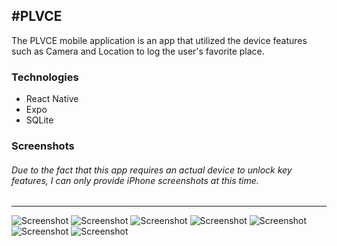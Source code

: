 #PLVCE
---
The PLVCE mobile application is an app that utilized the device features such as Camera and Location to log the user's favorite place.

### Technologies
- React Native
- Expo
- SQLite

### Screenshots
###### Due to the fact that this app requires an actual device to unlock key features, I can only provide iPhone screenshots at this time.
---
![Screenshot](screenshots/iPhone//iPhone1.png)
![Screenshot](screenshots/iPhone//iPhone2.png)
![Screenshot](screenshots/iPhone//iPhone3.png)
![Screenshot](screenshots/iPhone//iPhone4.png)
![Screenshot](screenshots/iPhone//iPhone5.png)
![Screenshot](screenshots/iPhone//iPhone6.png)
![Screenshot](screenshots/iPhone//iPhone7.png)